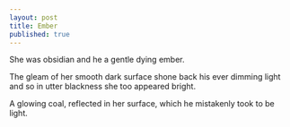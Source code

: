 ```yaml
---
layout: post
title: Ember
published: true
---
```


She was obsidian and he a gentle dying ember.

The gleam of her smooth dark surface shone back his ever dimming light 
and so in utter blackness she too appeared bright.

A glowing coal, reflected in her surface,
which he mistakenly took to be light.
